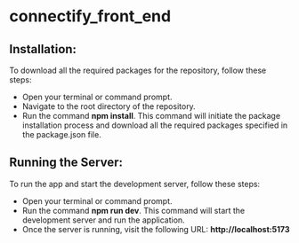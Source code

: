 # connectify_front_end

## Installation:

To download all the required packages for the repository, follow these steps:

- Open your terminal or command prompt.
- Navigate to the root directory of the repository.
- Run the command **npm install**. This command will initiate the package installation process and download all the required packages specified in the package.json file.


## Running the Server:

To run the app and start the development server, follow these steps:

- Open your terminal or command prompt.
- Run the command **npm run dev**. This command will start the development server and run the application.
- Once the server is running, visit the following URL: **http://localhost:5173**


